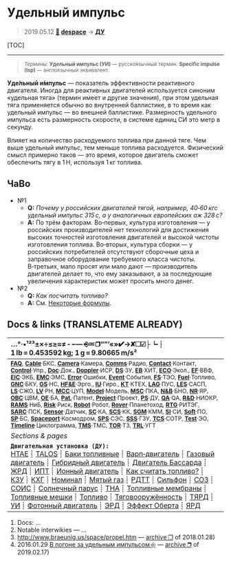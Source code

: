 # Удельный импульс
> 2019.05.12 **[🚀](../index/index.md) [despace](index.md)** → **[ДУ](ps.md)**

[TOC]

---

> <small>*Термины:* **Удельный импульс (УИ)** — русскоязычный термин. **Specific impulse (Isp)** — англоязычный эквивалент.</small>


**Уде́льный и́мпульс** — показатель эффективности реактивного двигателя. Иногда для реактивных двигателей используется синоним «удельная тяга» (термин имеет и другие значения), при этом удельная тяга применяется обычно во внутренней баллистике, в то время как удельный импульс — во внешней баллистике. Размерность удельного импульса есть размерность скорости, в системе единиц СИ это метр в секунду.

Влияет на количество расходуемого топлива при данной тяге. Чем выше удельный импульс, тем меньше топлива расходуется. Физический смысл примерно таков — это время, которое двигатель сможет обеспечить тягу в 1 Н, используя 1 кг топлива.


## ЧаВо
   - №1
      - **Q:** *Почему у российских двигателей тягой, например, 40‑60 кгс удельный импульс 315 с, а у аналогичных европейских аж 328 с?*
      - **A:** По трём факторам. Во‑первых, культура изготовления — у российских производителей нет технологий для достижения высоких точностей изготовления двигателей и высокой чистоты изготовления топлива. Во‑вторых, культура сборки — у российских потребителей отсутствуют сборочные цеха и заправочное оборудование требуемого класса чистоты. В‑третьих, мало просят или мало дают — производитель двигателей делает то, что ему заказывают, а за последующие увеличения характеристик может просить много денег.
   - №2
      - **Q:** *Как посчитать топливо?*
      - **A:** См. [Некоторые формулы](si.md).



<p style="page-break-after:always"> </p>

## Docs & links (TRANSLATEME ALREADY)
|…°·•¹²³±×÷≤≥≈≠ ‑ −— ⎆✉ ❐“”’«»✔→✘☐☑├┕┆ 1 lb = 0.453592 kg; 1 g = 9.80665 m/s²|
|:--|
|<small>**[FAQ](faq.md)**, **[Cable](cable.md)**·БКС, **[Camera](camera.md)**·Камера, **[Comms](comms.md)**·Радио, **[Contact](contact.md)**·Контакт, **[Control](control.md)**·Упр., **[Doc](doc.md)**·Док., **[Doppler](doppler.md)**·ИСР, **[DS](ds.md)**·ЗУ, **[EB](eb.md)**·ХИТ, **[ECO](ecology.md)**·Экол., **[EF](ef.md)**·ВВФ, **[ElC](elc.md)**·ЭКБ, **[EMC](emc.md)**·ЭМС, **[Error](error.md)**·Ошибки, **[Event](event.md)**·События, **[FS](fs.md)**·ТЭО, **[Fuel](fuel.md)**·Топливо, **[GNC](gnc.md)**·БКУ, **[GS](scs.md)**·НС, **[HF&E](hfe.md)**·Эрго., **[IU](iu.md)**·Гиро., **[KT](kt.md)**·КТЕХ, **[LAG](lag.md)**·ПУC, **[LES](les.md)**·САСП, **[LS](ls.md)**·СЖО, **[LV](lv.md)**·РН, **[MCC](mcc.md)**·ЦУП, **[Model](model.md)**·Модель, **[MSC](sc.md)**·ПКА, **[N&B](nnb.md)**·БНО, **[NR](nr.md)**·ЯР, **[OBC](obc.md)**·ЦВМ, **[OE](oe.md)**·БА, **[Pat.](патент.md)**·Патент, **[Project](project.md)**·Проект, **[PS](ps.md)**·ДУ, **[QA](quality.md)**·QA, **[R&D](rnd.md)**·НИОКР, **[RAMS](rams.md)**·НиБ, **[Risk](risk.md)**·Риск, **[Robot](robotics.md)**·Робот, **[Rover](rover.md)**·Планетоход, **[RTG](rtg.md)**·РИТЭГ, **[SARC](sarc.md)**·ПСК, **[Sensor](sensor.md)**·Датчик, **[SC](sc.md)**·КА, **[SCS](scs.md)**·КК, **[SGM](sgm.md)**·КММ, **[SI](si.md)**·СИ, **[Soft](soft.md)**·ПО, **[SP](sp.md)**·БС, **[Spaceport](spaceport.md)**·Космодром, **[SPS](sps.md)**·СЭС, **[SSS](sss.md)**·ГЗУ, **[TCS](tcs.md)**·СОТР, **[Test](test.md)**·ЭО, **[Timeline](timeline.md)**·Циклограмма, **[TMS](tms.md)**·ТМС, **[TOR](tor.md)**·ТЗ, **[TRL](trl.md)**·УГТ</small>|
|*Sections & pages*|
|**`Двигательная установка (ДУ):`**<br> [HTAE](htae.md) ┊ [TALOS](talos.md) ┊ [Баки топливные](fuel_tank.md) ┊ [Варп‑двигатель](warp_drive.md) ┊ [Газовый двигатель](cgt.md) ┊ [Гибридный двигатель](гбрд.md) ┊ [Двигатель Бассарда](bussard_ramjet.md) ┊ [ЖРД](lpr.md) ┊ [ИПТ](ing.md) ┊ [Ионный двигатель](иод.md) ┊ [Как считать топливо?](si.md) ┊ [КЗУ](cinu.md) ┊ [КХГ](cgs.md) ┊ [Номинал](nominal.md) ┊ [Мятый газ](exhsteam.md) ┊ [РДТТ](spr.md) ┊ [Сильфон](сильфон.md) ┊ [СОЗ](соз.md) ┊ [СОИС](соис.md) ┊ [Солнечный парус](солнечный_парус.md) ┊ [ТНА](turbopump.md) ┊ [Топливные мембраны](топливные_мембраны.md) ┊ [Топливные мешки](топливные_мешки.md) ┊ [Топливо](fuel.md) ┊ [Тяговооружённость](ttwr.md) ┊ [ТЯРД](тярд.md) ┊ [УИ](isp.md) ┊ [Фотонный двигатель](фотонный_двигатель.md) ┊ [ЭРД](epsp.md) ┊ [Эффект Оберта](oberth_eff.md) ┊ [ЯРД](ntr.md) |

   1. Docs: …
   1. Notable interwikies — …
   1. <http://www.braeunig.us/space/propel.htm> — [archive ❐](f/ps/specific_impulse_basics_of_space_flight_rocket_propellants.djvu) of 2018.01.28)
   1. 2016.01.29 [В погоне за удельным импульсом ⎆](https://alex-anpilogov.livejournal.com/115661.html) — [archive ❐](f/archive/20160129_1.pdf) of 2019.02.17)

